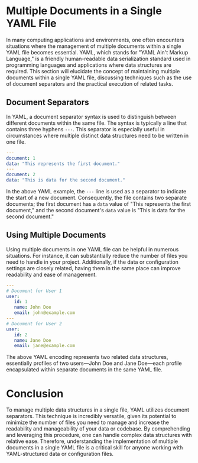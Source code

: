 # Multiple Documents in a Single YAML File

In many computing applications and environments, one often encounters situations where the management of multiple documents within a single YAML file becomes essential. YAML, which stands for "YAML Ain't Markup Language," is a friendly human-readable data serialization standard used in programming languages and applications where data structures are required. This section will elucidate the concept of maintaining multiple documents within a single YAML file, discussing techniques such as the use of document separators and the practical execution of related tasks.

## Document Separators

In YAML, a document separator syntax is used to distinguish between different documents within the same file. The syntax is typically a line that contains three hyphens `---`. This separator is especially useful in circumstances where multiple distinct data structures need to be written in one file.

```yaml
---
document: 1
data: "This represents the first document."
---
document: 2
data: "This is data for the second document."
```

In the above YAML example, the `---` line is used as a separator to indicate the start of a new document. Consequently, the file contains two separate documents; the first document has a `data` value of "This represents the first document," and the second document's `data` value is "This is data for the second document."

## Using Multiple Documents

Using multiple documents in one YAML file can be helpful in numerous situations. For instance, it can substantially reduce the number of files you need to handle in your project. Additionally, if the data or configuration settings are closely related, having them in the same place can improve readability and ease of management.

```yaml
---
# Document for User 1
user:
   id: 1
   name: John Doe
   email: john@example.com
---
# Document for User 2
user:
   id: 2
   name: Jane Doe
   email: jane@example.com
```

The above YAML encoding represents two related data structures, essentially profiles of two users—John Doe and Jane Doe—each profile encapsulated within separate documents in the same YAML file.

# Conclusion

To manage multiple data structures in a single file, YAML utilizes document separators. This technique is incredibly versatile, given its potential to minimize the number of files you need to manage and increase the readability and manageability of your data or codebase. By comprehending and leveraging this procedure, one can handle complex data structures with relative ease. Therefore, understanding the implementation of multiple documents in a single YAML file is a critical skill for anyone working with YAML-structured data or configuration files.